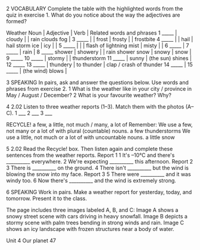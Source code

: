 2 VOCABULARY Complete the table with the highlighted words from the quiz in exercise 1. What do you notice about the way the adjectives are formed?

Weather
Noun | Adjective | Verb | Related words and phrases
1 _____ | cloudy | | rain clouds
fog | 3 _____ | |
frost | frosty | | frostbite
4 _____ | | hail | hail storm
ice | icy | |
5 _____ | | | flash of lightning
mist | misty | |
6 _____ | 7 _____ | rain | 8 _____
shower | showery | | rain shower
snow | snowy | snow | 9 _____
10 _____ | stormy | | thunderstorm
11 _____ | sunny | (the sun) shines | 12 _____
13 _____ | thundery | to thunder | clap / crash of thunder
14 _____ | 15 _____ | (the wind) blows |

3 SPEAKING In pairs, ask and answer the questions below. Use words and phrases from exercise 2.
1 What is the weather like in your city / province in May / August / December?
2 What is your favourite weather? Why?

4 2.02 Listen to three weather reports (1–3). Match them with the photos (A–C).
1 ___ 2 ___ 3 ___

RECYCLE! a few, a little, not much / many, a lot of
Remember: We use a few, not many or a lot of with plural (countable) nouns.
a few thunderstorms
We use a little, not much or a lot of with uncountable nouns.
a little snow

5 2.02 Read the Recycle! box. Then listen again and complete these sentences from the weather reports.
Report 1
1 It's –10°C and there's __________ everywhere.
2 We're expecting __________ this afternoon.
Report 2
3 There is __________ on the ground.
4 There isn't __________ but the wind is blowing the snow into my face.
Report 3
5 There were __________ and it was windy too.
6 Now there's __________ and the wind is extremely strong.

6 SPEAKING Work in pairs. Make a weather report for yesterday, today, and tomorrow. Present it to the class.

The page includes three images labeled A, B, and C:
Image A shows a snowy street scene with cars driving in heavy snowfall.
Image B depicts a stormy scene with palm trees bending in strong winds and rain.
Image C shows an icy landscape with frozen structures near a body of water.

Unit 4 Our planet 47